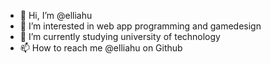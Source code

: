 - 👋 Hi, I’m @elliahu
- 👀 I’m interested in web app programming and gamedesign
- 🌱 I’m currently studying university of technology
- 📫 How to reach me 
@elliahu on Github

<!---
elliahu/elliahu is a ✨ special ✨ repository because its `README.md` (this file) appears on your GitHub profile.
You can click the Preview link to take a look at your changes.
--->
